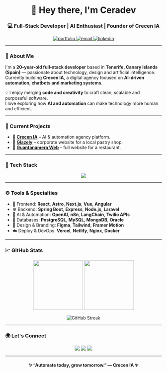 <!-- Banner principal -->
<h1 align="center">👋 Hey there, I'm <strong>Ceradev</strong></h1>
<h3 align="center">💻 Full-Stack Developer | AI Enthusiast | Founder of Crecen IA</h3>

<p align="center">
  <a href="https://ceradev.com" target="_blank">
    <img src="https://img.shields.io/badge/Portfolio-cera.dev-3d2bff?style=for-the-badge&logo=vercel&logoColor=white" alt="portfolio"/>
  </a>
  <a href="mailto:suarezorizondocesararamis@gmail.com">
    <img src="https://img.shields.io/badge/Email-Contact-blueviolet?style=for-the-badge&logo=gmail&logoColor=white" alt="email"/>
  </a>
  <a href="https://www.linkedin.com/in/césar-aramis-suárez-orizondo" target="_blank">
    <img src="https://img.shields.io/badge/LinkedIn-Profile-6b7aff?style=for-the-badge&logo=linkedin&logoColor=white" alt="linkedin"/>
  </a>
</p>

---

### 🧠 About Me

I'm a **20-year-old full-stack developer** based in **Tenerife, Canary Islands (Spain)** — passionate about technology, design and artificial intelligence.  
Currently building **Crecen IA**, a digital agency focused on **AI-driven automation, chatbots and marketing systems**.

💡 I enjoy merging **code and creativity** to craft clean, scalable and purposeful software.  
I love exploring how **AI and automation** can make technology more human and efficient.

---

### 🔭 Current Projects
- 🧩 **[Crecen IA](https://github.com/crecen-ia)** – AI & automation agency platform.  
- 🍰 **[Glazely](https://github.com/ceradev/glazely)** – corporate website for a local pastry shop.  
- 🍗 **[Guantanamera Web](https://github.com/ceradev/bar-guantanamera-web)** – full website for a restaurant.  

---

### 🧰 Tech Stack
<p align="center">
  <img src="https://skillicons.dev/icons?i=html,css,js,ts,react,nextjs,vue,astro,angular,tailwind,bootstrap,nodejs,express,java,spring,python,php,laravel,postgres,mysql,mongodb,nginx,docker,git,figma,linux" />
</p>

---

### ⚙️ Tools & Specialties
- 🚀 Frontend: **React**, **Astro**, **Next.js**, **Vue**, **Angular**  
- ⚙️ Backend: **Spring Boot**, **Express**, **Node.js**, **Laravel**  
- 🤖 AI & Automation: **OpenAI**, **n8n**, **LangChain**, **Twilio APIs**  
- 💾 Databases: **PostgreSQL**, **MySQL**, **MongoDB**, **Oracle**  
- 🎨 Design & Branding: **Figma**, **Tailwind**, **Framer Motion**  
- ☁️ Deploy & DevOps: **Vercel**, **Netlify**, **Nginx**, **Docker**

---

### 📈 GitHub Stats
<p align="center">
  <img src="https://github-readme-stats.vercel.app/api?username=ceradev&show_icons=true&theme=tokyonight&hide_border=true" height="160px"/>
  <img src="https://github-readme-stats.vercel.app/api/top-langs/?username=ceradev&layout=compact&theme=tokyonight&hide_border=true" height="160px"/>
</p>

<p align="center">
  <img src="https://streak-stats.vercel.app/?user=ceradev&theme=tokyonight&hide_border=true" alt="GitHub Streak"/>
</p>

---

### 🌍 Let's Connect
<p align="center">
  <a href="https://www.linkedin.com/in/césar-aramis-suárez-orizondo"><img src="https://img.shields.io/badge/LinkedIn-César_Aramis_Suárez_Orizondo-3d2bff?style=for-the-badge&logo=linkedin&logoColor=white"/></a>
  <a href="https://ceradev.com"><img src="https://img.shields.io/badge/Website-cera.dev-6b7aff?style=for-the-badge&logo=vercel&logoColor=white"/></a>
  <a href="mailto:suarezorizondocesararamis@gmail.com"><img src="https://img.shields.io/badge/Email-Contact-8b9aff?style=for-the-badge&logo=gmail&logoColor=white"/></a>
</p>

---

<h4 align="center">✨ “Automate today, grow tomorrow.” — Crecen IA ✨</h4>
